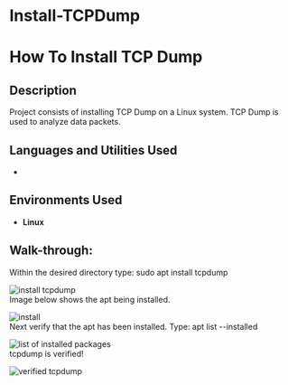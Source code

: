 # Install-TCPDump
<h1>How To Install TCP Dump</h1>

<h2>Description</h2>
Project consists of installing TCP Dump on a Linux system. TCP Dump is used to analyze data packets.<br />


<h2>Languages and Utilities Used</h2>

- <b></b> 

<h2>Environments Used </h2>

- <b>Linux</b> 

<h2>Walk-through:</h2>


Within the desired directory type: sudo apt install tcpdump      <br/>

  ![install tcpdump](https://github.com/jasondasho/Install-TCPDump/assets/94137942/cfc7f242-06f9-4edd-9334-0f59caf0806c) <br/>
Image below shows the apt being installed. <br/>

![install](https://github.com/jasondasho/Install-TCPDump/assets/94137942/6e1e7ccf-e8b0-4fd2-b572-a46607cf5337) <br/>
Next verify that the apt has been installed. Type: apt list --installed <br/>

![list of installed packages](https://github.com/jasondasho/Install-TCPDump/assets/94137942/c6a4e2e2-e4fe-4582-bb12-53cb5d64f9bd) <br/>
tcpdump is verified! <br/>

![verified tcpdump](https://github.com/jasondasho/Install-TCPDump/assets/94137942/b8366c06-7bf3-4b10-9d27-fbeeebee12e0)




</p>
